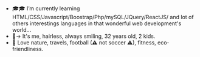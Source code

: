 - 🎓🎓 I’m currently learning HTML/CSS/Javascript/Boostrap/Php/mySQL/JQuery/ReactJS/ and lot of others interestings languages in that wonderful web development's world...
- 🙂-> It's me, hairless, always smiling, 32 years old, 2 kids.
- 🧡 Love nature, travels, football (⚠ not soccer ⚠), fitness, eco-friendliness.

